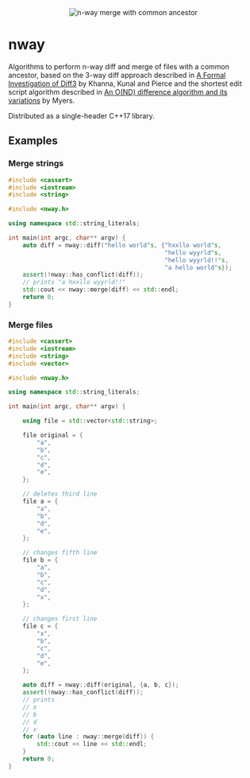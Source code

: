 <div align="center">
<img src="https://raw.githubusercontent.com/lyxell/nway/master/.github/image.svg" alt="n-way merge with common ancestor">
</div>

# nway 

Algorithms to perform n-way diff and merge of files with a common
ancestor, based on the 3-way diff approach described in [A Formal
Investigation of
Diff3](http://www.cis.upenn.edu/~bcpierce/papers/diff3-short.pdf)
by Khanna, Kunal and Pierce and the shortest edit script
algorithm described in [An O(ND) difference algorithm and its
variations](http://www.xmailserver.org/diff2.pdf) by Myers.

Distributed as a single-header C++17 library.

## Examples

### Merge strings

```c++
#include <cassert>
#include <iostream>
#include <string>

#include <nway.h>

using namespace std::string_literals;

int main(int argc, char** argv) {
    auto diff = nway::diff("hello world"s, {"hxxllo world"s,
                                            "hello wyyrld"s,
                                            "hello wyyrld!!"s,
                                            "a hello world"s});
    assert(!nway::has_conflict(diff));
    // prints "a hxxllo wyyrld!!"
    std::cout << nway::merge(diff) << std::endl;
    return 0;
}
```

### Merge files

```c++
#include <cassert>
#include <iostream>
#include <string>
#include <vector>

#include <nway.h>

using namespace std::string_literals;

int main(int argc, char** argv) {

    using file = std::vector<std::string>;

    file original = {
        "a",
        "b",
        "c",
        "d",
        "e",
    };

    // deletes third line
    file a = {
        "a",
        "b",
        "d",
        "e",
    };

    // changes fifth line
    file b = {
        "a",
        "b",
        "c",
        "d",
        "x",
    };

    // changes first line
    file c = {
        "x",
        "b",
        "c",
        "d",
        "e",
    };

    auto diff = nway::diff(original, {a, b, c});
    assert(!nway::has_conflict(diff));
    // prints
    // x
    // b
    // d
    // x
    for (auto line : nway::merge(diff)) {
        std::cout << line << std::endl;
    }
    return 0;
}
```
